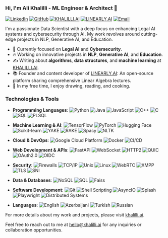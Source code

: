 ### Hi, I'm Ali Khalilli - ML Engineer & Architect 👋

[![LinkedIn](https://img.shields.io/badge/-LinkedIn-blue?style=flat&logo=Linkedin&logoColor=white&link=https://www.linkedin.com/in/alikhalilli/)](https://www.linkedin.com/in/alikhalilli/)
[![GitHub](https://img.shields.io/badge/-GitHub-black?style=flat&logo=github&logoColor=white&link=https://github.com/alikhalilli)](https://github.com/alikhalilli)
[![KHALILLI.AI](https://img.shields.io/badge/-KHALILLI.AI-009e22?style=flat&logo=web&logoColor=white&link=https://khalilli.ai/)](https://khalilli.ai/)
[![LINEARLY.AI](https://img.shields.io/badge/-LINEARLY.AI-FF4500?style=flat&logo=web&logoColor=white&link=https://linearly.ai/)](https://linearly.ai/)
[![Email](https://img.shields.io/badge/-Email-red?style=flat&logo=gmail&logoColor=white&link=mailto:hello@khalilli.ai)](mailto:hello@khalilli.ai)

I'm a passionate Data Scientist with a deep focus on enhancing Legal AI systems and cybersecurity through AI. My work revolves around cutting-edge projects in NLP, Generative AI, and Education.

- 🌱 Currently focused on **Legal AI** and **Cybersecurity**.
- 🔥 Working on innovative projects in **NLP**, **Generative AI**, and **Education**.
- ✍️ Writing about **algorithms**, **data structures**, and **machine learning** at [KHALILLI.AI](https://khalilli.ai/).
- 📚 Founder and content developer of [LINEARLY.AI](https://linearly.ai/): An open-source platform sharing comprehensive Linear Algebra lectures.
- 🎨 In my free time, I enjoy drawing, reading, and cooking.

### Technologies & Tools

- **Programming Languages**:
  ![Python](http://img.shields.io/badge/-Python-eee?style=flat-square&logo=python&logoColor=F7BD2F)
  ![Java](https://img.shields.io/badge/-Java-eee?style=flat-square&logo=java&logoColor=007396)
  ![JavaScript](https://img.shields.io/badge/-JavaScript-eee?style=flat-square&logo=javascript&logoColor=DD9C25)
  ![C++](http://img.shields.io/badge/-C++-eee?style=flat-square&logo=c%2B%2B&logoColor=00599C)
  ![C](http://img.shields.io/badge/-C-eee?style=flat-square&logo=c&logoColor=A8B9CC)
  ![SQL](http://img.shields.io/badge/-SQL-eee?style=flat-square&logo=postgresql&logoColor=336791)
  ![PLSQL](http://img.shields.io/badge/-PLSQL-eee?style=flat-square&logo=oracle&logoColor=F80000)

- **Machine Learning & AI**:
  ![TensorFlow](http://img.shields.io/badge/-TensorFlow-eee?style=flat-square&logo=tensorflow&logoColor=FF6F00)
  ![PyTorch](http://img.shields.io/badge/-PyTorch-eee?style=flat-square&logo=pytorch&logoColor=EE4C2C)
  ![Hugging Face](https://img.shields.io/badge/-🤗%20%20Hugging%20Face%20API-eee?style=flat-square&logo=🤗&logoColor=FFD21E)
  ![Scikit-learn](http://img.shields.io/badge/-Scikit--Learn-eee?style=flat-square&logo=scikit-learn&logoColor=e26d00)
  ![YAKE](http://img.shields.io/badge/-YAKE-eee?style=flat-square&logo=algorithmia&logoColor=000000)
  ![RAKE](http://img.shields.io/badge/-RAKE-eee?style=flat-square&logo=algorithmia&logoColor=000000)
  ![Spacy](http://img.shields.io/badge/-Spacy-eee?style=flat-square&logo=spacy&logoColor=09A3D5)
  ![NLTK](http://img.shields.io/badge/-NLTK-eee?style=flat-square&logo=nltk&logoColor=000000)

- **Cloud & DevOps**:
  ![Google Cloud Platform](https://img.shields.io/badge/-GCP-eee?style=flat-square&logo=google-cloud&logoColor=4285F4)
  ![Docker](https://img.shields.io/badge/-Docker-eee?style=flat-square&logo=docker&logoColor=2496ed)
  ![CI/CD](http://img.shields.io/badge/-CI/CD-eee?style=flat-square&logo=gitlab&logoColor=FC6D26)

- **Web Development & APIs**:
  ![FastAPI](https://img.shields.io/badge/-FastAPI-eee?style=flat-square&logo=fastapi&logoColor=009688)
  ![WebSocket](http://img.shields.io/badge/-WebSocket-eee?style=flat-square&logo=websocket&logoColor=000000)
  ![HTTP2](http://img.shields.io/badge/-HTTP2-eee?style=flat-square&logo=http2&logoColor=005500)
  ![QUIC](http://img.shields.io/badge/-QUIC-eee?style=flat-square&logo=quic&logoColor=0000FF)
  ![OAuth2.0](http://img.shields.io/badge/-OAuth2.0-eee?style=flat-square&logo=oauth&logoColor=000000)
  ![OIDC](http://img.shields.io/badge/-OIDC-eee?style=flat-square&logo=oidc&logoColor=FF9900)

- **Security**:
  ![Firewalls](http://img.shields.io/badge/-Firewalls-eee?style=flat-square&logo=firewalls&logoColor=FF0000)
  ![TCP/IP](http://img.shields.io/badge/-TCP/IP-eee?style=flat-square&logo=tcpip&logoColor=007396)
  ![Unix](http://img.shields.io/badge/-Unix-eee?style=flat-square&logo=unix&logoColor=000000)
  ![Linux](http://img.shields.io/badge/-Linux-eee?style=flat-square&logo=linux&logoColor=D67A10)
  ![WebRTC](http://img.shields.io/badge/-WebRTC-eee?style=flat-square&logo=webrtc&logoColor=333333)
  ![XMPP](http://img.shields.io/badge/-XMPP-eee?style=flat-square&logo=xmpp&logoColor=0039A6)
  ![TLS](http://img.shields.io/badge/-TLS-eee?style=flat-square&logo=tls&logoColor=005500)
  ![SNI](http://img.shields.io/badge/-SNI-eee?style=flat-square&logo=sni&logoColor=800080)

- **Data & Databases**:
  ![NoSQL](http://img.shields.io/badge/-NoSQL-eee?style=flat-square&logo=nosql&logoColor=4DB33D)
  ![SQL](http://img.shields.io/badge/-SQL-eee?style=flat-square&logo=sql&logoColor=336791)
  ![Faiss](http://img.shields.io/badge/-Faiss-eee?style=flat-square&logo=faiss&logoColor=0057A7)

- **Software Development**:
  ![Git](http://img.shields.io/badge/-Git-eee?style=flat-square&logo=git&logoColor=F05032)
  ![Shell Scripting](http://img.shields.io/badge/-Shell%20Scripting-eee?style=flat-square&logo=gnu-bash&logoColor=663399)
  ![AsyncIO](http://img.shields.io/badge/-AsyncIO-eee?style=flat-square&logo=python&logoColor=FFD21E)
  ![Splash](http://img.shields.io/badge/-Splash-eee?style=flat-square&logo=splash&logoColor=5A9)
  ![Playwright](http://img.shields.io/badge/-Playwright-eee?style=flat-square&logo=playwright&logoColor=8B0000)
  ![Distributed Systems](http://img.shields.io/badge/-Distributed%20Systems-eee?style=flat-square&logo=distributed-systems&logoColor=333333)

- **Languages**:
  ![English](http://img.shields.io/badge/-English-eee?style=flat-square&logo=language&logoColor=000000)
  ![Azerbaijani](http://img.shields.io/badge/-Azerbaijani-eee?style=flat-square&logo=language&logoColor=007A00)
  ![Turkish](http://img.shields.io/badge/-Turkish-eee?style=flat-square&logo=language&logoColor=FF0000)
  ![Russian](http://img.shields.io/badge/-Russian-eee?style=flat-square&logo=language&logoColor=000080)

For more details about my work and projects, please visit [khalilli.ai](https://khalilli.ai/).

Feel free to reach out to me at [hello@khalilli.ai](mailto:hello@khalilli.ai) for any inquiries or collaboration opportunities.
